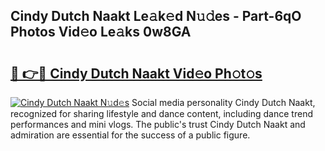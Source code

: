 ## Cindy Dutch Naakt Le𝚊k𝚎d N𝚞𝚍es - Part-6qO Photos Vid𝚎o Le𝚊ks 0w8GA

# <h2><a href="http://fb3n2t.evod.top/?m=Cindy+Dutch+Naakt">🔗 👉🔴 Cindy Dutch Naakt Vid𝚎o Ph𝚘t𝚘s</a></h2>

[![Cindy Dutch Naakt N𝚞d𝚎s](https://i.imgur.com/8V9OHl7.gif)](http://fb3n2t.evod.top/?m=Cindy+Dutch+Naakt)
Social media personality Cindy Dutch Naakt, recognized for sharing lifestyle and dance content, including dance trend performances and mini vlogs. The public's trust Cindy Dutch Naakt and admiration are essential for the success of a public figure. 
